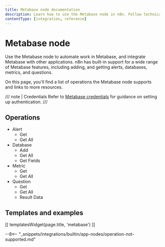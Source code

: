 ```yaml
---
title: Metabase node documentation
description: Learn how to use the Metabase node in n8n. Follow technical documentation to integrate Metabase node into your workflows.
contentType: [integration, reference]
---
```


# Metabase node

Use the Metabase node to automate work in Metabase, and integrate Metabase with other applications. n8n has built-in support for a wide range of Metabase features, including adding, and getting alerts, databases, metrics, and questions. 

On this page, you'll find a list of operations the Metabase node supports and links to more resources.

/// note | Credentials
Refer to [Metabase credentials](/integrations/builtin/credentials/metabase.md) for guidance on setting up authentication. 
///

## Operations

* Alert
    * Get
    * Get All
* Database
    * Add
    * Get All
    * Get Fields
* Metric
    * Get
    * Get All
* Question
    * Get
    * Get All
    * Result Data

## Templates and examples

<!-- see https://www.notion.so/n8n/Pull-in-templates-for-the-integrations-pages-37c716837b804d30a33b47475f6e3780 -->
[[ templatesWidget(page.title, 'metabase') ]]

--8<-- "_snippets/integrations/builtin/app-nodes/operation-not-supported.md"

